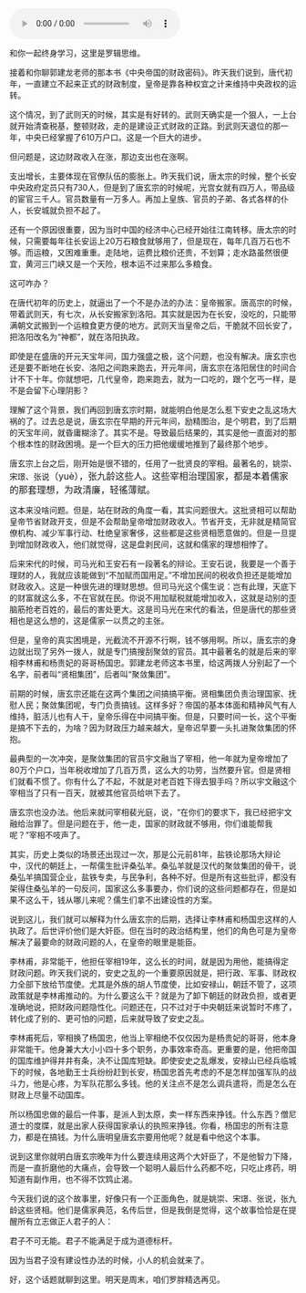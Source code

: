<audio src="http://igetoss.cdn.igetget.com/mp3/201809/20/201809201818595454902274.mp3" controls="controls">您的浏览器不支持 audio 标签。</audio><p>和你一起终身学习，这里是罗辑思维。</p><p>接着和你聊郭建龙老师的那本书《中央帝国的财政密码》。昨天我们说到，唐代初年，一直建立不起来正式的财政制度，皇帝是靠各种权宜之计来维持中央政权的运转。</p><p>这个情况，到了武则天的时候，其实是有好转的。武则天确实是一个狠人，一上台就开始清查税基，整顿财政，走的是建设正式财政的正路。到武则天退位的那一年，中央已经掌握了610万户口。这是一个巨大的进步。</p><p>但问题是，这边财政收入在涨，那边支出也在涨啊。</p><p>支出增长，主要体现在官僚队伍的膨胀上。昨天我们说，唐太宗的时候，整个长安中央政府定员只有730人，但是到了唐玄宗的时候呢，光宫女就有四万人，带品级的宦官三千人。官员数量有一万多人。再加上皇族、官员的子弟、各式各样的仆人，长安城就负担不起了。</p><p>还有一个原因很重要，因为当时中国的经济中心已经开始往江南转移。唐太宗的时候，只需要每年往长安运上20万石粮食就够用了，但是现在，每年几百万石也不够。而运粮，又困难重重。走陆地，运费比粮价还贵，不划算；走水路虽然很便宜，黄河三门峡又是一个天险，根本运不过来那么多粮食。</p><p>这可咋办？</p><p>在唐代初年的历史上，就逼出了一个不是办法的办法：皇帝搬家。唐高宗的时候，带着武则天，有七次，从长安搬家到洛阳。其实就是因为在长安，没吃的，只能带满朝文武搬到一个运粮食更方便的地方。武则天当皇帝之后，干脆就不回长安了，把洛阳改名为“神都”，就在洛阳执政。</p><p>即使是在盛唐的开元天宝年间，国力强盛之极，这个问题，也没有解决。唐玄宗也还是要不断地在长安、洛阳之间跑来跑去，开元年间，唐玄宗在洛阳居住的时间合计不下十年。你就想吧，几代皇帝，跑来跑去，就为一口吃的，跟个乞丐一样，是不是会留下心理阴影？</p><p>理解了这个背景，我们再回到唐玄宗时期，就能明白他是怎么惹下安史之乱这场大祸的了。过去总是说，唐玄宗在早期的开元年间，励精图治，是个明君，到了后期的天宝年间，就昏庸糊涂了。其实不是。导致最后结果的，其实是他一直面对的那个根本性的财政困境。是一个巨大的压力把他缓缓地推到了最终那个地步。</p><p>唐玄宗上台之后，刚开始是很不错的，任用了一批贤良的宰相。最著名的，姚崇、宋璟、张说<span style="font-size: 16px;">（yuè）</span><span style="font-size: 16px;">，张九龄这些人。这些宰相治理国家，都是本着儒家的那套理想，为政清廉，轻徭薄赋。</span></p><p>这本来没啥问题。但是，站在财政的角度一看，其实问题很大。这批贤相可以帮助皇帝节省财政开支，但是不会帮助皇帝增加财政收入。节省开支，无非就是精简官僚机构、减少军事行动、杜绝皇家奢侈，这些都是这些贤相愿意做的。但是一旦提到增加财政收入，他们就觉得，这是盘剥民间，这就和儒家的理想相悖了。</p><p>后来宋代的时候，司马光和王安石有一段著名的辩论。王安石说，我要是一个善于理财的人，我就应该能做到“不加赋而国用足。”不增加民间的税收负担还是能增加财政收入。这是一种很先进的理财思想。但司马光这个儒生说：岂有此理，天底下的财富就这么多，不在官就在民。你说不用加赋税就能增加收入，这就是动别的歪脑筋抢老百姓的，最后的害处更大。这是司马光在宋代的看法，但是唐代的那些贤相也是这么想的，这是儒家一以贯之的主张。</p><p>但是，皇帝的真实困境是，光截流不开源不行啊，钱不够用啊。所以，唐玄宗的身边就出现了另外一拨人，就是专门搞搜刮聚敛的官员。其中最著名的就是后来的宰相李林甫和杨贵妃的哥哥杨国忠。郭建龙老师这本书里，给这两拨人分别起了一个名字，前者叫“贤相集团”，后者叫“聚敛集团”。</p><p>前期的时候，唐玄宗还能在这两个集团之间搞搞平衡。贤相集团负责治理国家、抚慰人民；聚敛集团呢，专门负责搞钱。这样多好？帝国的基本体面和精神风气有人维持，脏活儿也有人干，皇帝乐得在中间搞平衡。但是，只要时间一长，这个平衡是搞不下去的，为啥？因为财政压力越来越大，皇帝迟早要一头扎进聚敛集团的怀抱。</p><p>最典型的一次冲突，是聚敛集团的官员宇文融当了宰相，他一年就为皇帝增加了80万个户口，当年税收增加了几百万贯，这么大的功劳，当然要升官。但是贤相们就看不惯了。你有什么了不起，不就是对老百姓下得去狠手吗？所以宇文融这个宰相当了只有一百天，就被其他官员给哄下去了。</p><p>唐玄宗也没办法。他后来就问宰相裴光庭，说，“在你们的要求下，我已经把宇文融给治罪了。但是问题在于，他一走，国家的财政就不够用，你们谁能帮我呢？”宰相不吱声了。</p><p>其实，历史上类似的场景还出现过一次，那是公元前81年，盐铁论那场大辩论中，汉代的朝廷上，一帮儒生批评桑弘羊。桑弘羊就是汉代的聚敛集团的骨干，说桑弘羊搞国营企业，盐铁专卖，与民争利，各种不好。但是所有这些批评，都没有架得住桑弘羊的一句反问，国家这么多事要办，你们说的这些问题都存在，但是如果不这么干，钱从哪儿来呢？儒生们拿不出建设性的方案。</p><p>说到这儿，我们就可以解释为什么唐玄宗的后期，选择让李林甫和杨国忠这样的人执政了。后世评价他们是大奸臣。但在当时的政治结构里，他们的角色可是为皇帝解决了最要命的财政问题的人，在皇帝的眼里是能臣。</p><p>李林甫，非常能干，他担任宰相19年，这么长的时间，就是因为用他，能搞得定财政问题。昨天我们说的，安史之乱的一个重要原因就是，把行政、军事、财政权力全部下放给节度使。尤其是外族的胡人节度使，比如安禄山，朝廷不管了，这项政策就是李林甫推动的。为什么要这么干？就是为了卸下朝廷的财政负担，或者更准确地说，把财政问题隐性化。问题还在，只不过对于中央朝廷来说暂时不疼了，转化成了别的、更可怕的问题，后来就导致了安史之乱。</p><p>李林甫死后，宰相换了杨国忠，他当上宰相绝不仅仅因为是杨贵妃的哥哥，他本身非常能干。他身兼大大小小四十多个职务，办事效率奇高。更重要的是，他把帝国的国库维护得井井有条，决不让国库短缺。即使安史之乱爆发，安禄山已经兵临城下的时候，各地勤王士兵纷纷赶到长安，杨国忠首先考虑的不是怎样加强军队的战斗力，他是心疼，为军队花那么多钱。他的关注点不是怎么调兵遣将，而是怎么在财政上尽量不动国库。</p><p>所以杨国忠做的最后一件事，是派人到太原，卖一样东西来挣钱。什么东西？僧尼道士的度牒，就是出家人获得国家承认的执照来挣钱。你看，杨国忠的所有注意力，都是在搞钱。为什么唐明皇唐玄宗要用他呢？就是看中他这个本事。</p><p>说到这里你就明白唐玄宗晚年为什么要连续用这两个大奸臣了，不是他智力下降，而是一直折磨他的大痛点，会导致一个聪明人最后什么药都不吃，只吃止疼药，明知道有副作用，也不得不饮鸩止渴。</p><p>今天我们说的这个故事里，好像只有一个正面角色，就是姚崇、宋璟、张说，张九龄这些贤相。他们是儒家典范，名传后世，但是我倒是觉得，这个故事恰恰是在提醒所有立志做正人君子的人：</p><p>君子不可无能。君子不能满足于成为道德标杆。</p><p>因为当君子没有建设性办法的时候，小人的机会就来了。</p><p> </p><p></p><p></p><p>好，这个话题就聊到这里。明天是周末，咱们罗胖精选再见。</p>